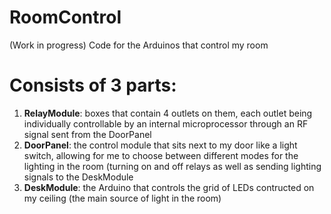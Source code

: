 # RoomControl
(Work in progress) Code for the Arduinos that control my room

# Consists of 3 parts:
  1. **RelayModule**: boxes that contain 4 outlets on them, each outlet being individually controllable by an internal microprocessor through an RF signal sent from the DoorPanel
  2. **DoorPanel**: the control module that sits next to my door like a light switch, allowing for me to choose between different modes for the lighting in the room (turning on and off relays as well as sending lighting signals to the DeskModule
  3. **DeskModule**: the Arduino that controls the grid of LEDs contructed on my ceiling (the main source of light in the room)
  
